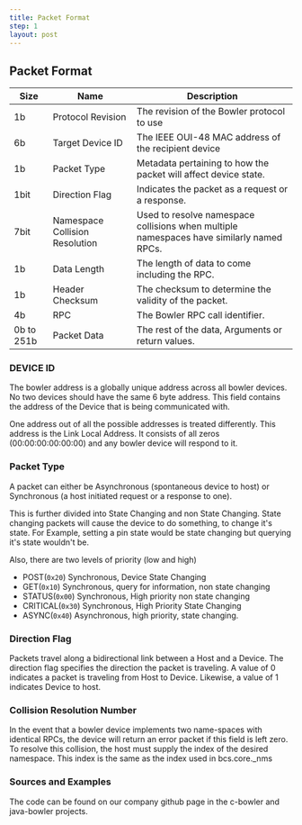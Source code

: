 ```yaml
---
title: Packet Format
step: 1
layout: post
---
```


## Packet Format ##

|     Size       |      Name                       |        Description      |
|----------------|---------------------------------|-------------------------|
| 1b             | Protocol Revision               | The revision of the Bowler protocol to use |
| 6b             | Target Device ID                | The IEEE OUI-48 MAC address of the recipient device |
| 1b             | Packet Type                     | Metadata pertaining to how the packet will affect device state. |
| 1bit           | Direction Flag                  | Indicates the packet as a request or a response. |
| 7bit           | Namespace Collision Resolution  | Used to resolve namespace collisions when multiple namespaces have similarly named RPCs. |
| 1b             | Data Length                     | The length of data to come including the RPC. |
| 1b             | Header Checksum                 | The checksum to determine the validity of the packet.|
| 4b             | RPC                             | The Bowler RPC call identifier. |
| 0b to 251b     | Packet Data					   | The rest of the data, Arguments or return values. |

### DEVICE ID ###

The bowler address is a globally unique address across all bowler devices. No two devices should have the same 6 byte address. This field contains the address of the Device that is being communicated with.

One address out of all the possible addresses is treated differently. This address is the Link Local Address. It consists of all zeros (00:00:00:00:00:00) and any bowler device will respond to it.

### Packet Type ###

A packet can either be Asynchronous (spontaneous device to host) or Synchronous (a host initiated request or a response to one).

This is further divided into State Changing and non State Changing. State changing packets will cause the device to do something, to change it's state. For Example, setting a pin state would be state changing but querying it's state wouldn't be.

Also, there are two levels of priority (low and high)

 * POST(`0x20`)		Synchronous, Device State Changing
 * GET(`0x10`) 		Synchronous, query for information, non state changing
 * STATUS(`0x00`) 	Synchronous, High priority non state changing
 * CRITICAL(`0x30`) Synchronous, High Priority State Changing
 * ASYNC(`0x40`) 	Asynchronous, high priority, state changing.

### Direction Flag ###

Packets travel along a bidirectional link between a Host and a Device. The direction flag specifies the direction the packet is traveling. A value of 0 indicates a packet is traveling from Host to Device. Likewise, a value of 1 indicates Device to host.

### Collision Resolution Number ###

In the event that a bowler device implements two name-spaces with identical RPCs, the device will return an error packet if this field is left zero. To resolve this collision, the host must supply the index of the desired namespace. This index is the same as the index used in bcs.core._nms

### Sources and Examples ###

The code can be found on our company github page in the c-bowler and java-bowler projects.
